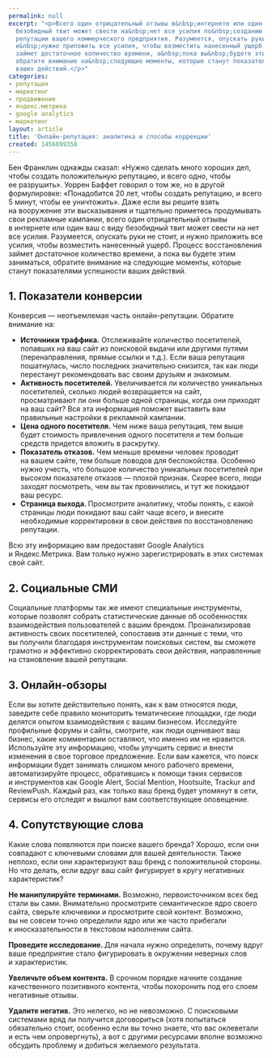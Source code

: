 ```yaml
---
permalink: null
excerpt: "<p>Всего один отрицательный отзывы в&nbsp;интернете или один ваш с&nbsp;виду
  безобидный твит может свести на&nbsp;нет все усилия по&nbsp;созданию положительной
  репутации вашего коммерческого предприятия. Разумеется, опускать руки не&nbsp;стоит,
  и&nbsp;нужно приложить все усилия, чтобы возместить нанесенный ущерб. Процесс восстановления
  займет достаточное количество времени, а&nbsp;пока вы&nbsp;будете этим заниматься,
  обратите внимание на&nbsp;следующие моменты, которые станут показателями успешности
  ваших действий.</p>"
categories:
- репутация
- маркетинг
- продвижение
- яндекс.метрика
- google analytics
- маркетинг
layout: article
title: 'Онлайн-репутация: аналитика и способы коррекции'
created: 1456899358
---
```

<p><span>Бен Франклин однажды сказал: «Нужно сделать много хороших дел, чтобы создать положительную репутацию, и</span>&nbsp;<span>всего одно, чтобы ее</span>&nbsp;<span>разрушить». Уоррен Баффет говорил о</span>&nbsp;<span>том</span>&nbsp;<span>же, но</span>&nbsp;<span>в</span>&nbsp;<span>другой формулировке: «Понадобится 20</span>&nbsp;<span>лет, чтобы создать репутацию, и</span>&nbsp;<span>всего 5</span>&nbsp;<span>минут, чтобы ее</span>&nbsp;<span>уничтожить». Даже если вы</span>&nbsp;<span>решите взять на</span>&nbsp;<span>вооружение эти высказывания и</span>&nbsp;<span>тщательно приметесь продумывать свои рекламные кампании, всего один отрицательный отзывы в</span>&nbsp;<span>интернете или один ваш с</span>&nbsp;<span>виду безобидный твит может свести на</span>&nbsp;<span>нет все усилия. Разумеется, опускать руки не</span>&nbsp;<span>стоит, и</span>&nbsp;<span>нужно приложить все усилия, чтобы возместить нанесенный ущерб. Процесс восстановления займет достаточное количество времени, а</span>&nbsp;<span>пока вы</span>&nbsp;<span>будете этим заниматься, обратите внимание на</span>&nbsp;<span>следующие моменты, которые станут показателями успешности ваших действий.</span></p>
<h2>1. Показатели конверсии</h2>
<p>Конверсия&nbsp;— неотъемлемая часть онлайн-репутации. Обратите внимание&nbsp;на:</p>
<ul>
	<li><span><b>Источники траффика.</b> Отслеживайте количество посетителей, попавших на</span>&nbsp;<span>ваш сайт из</span>&nbsp;<span>поисковой выдачи или другими путями (перенаправления, прямые ссылки и</span>&nbsp;<span>т.д.). Если ваша репутация пошатнулась, число последних значительно снизится, так как люди перестанут рекомендовать вас своим друзьям и</span>&nbsp;<span>знакомым.</span></li>
	<li><span><b>Активность посетителей.</b> Увеличивается</span>&nbsp;<span>ли количество уникальных посетителей, сколько людей возвращается на</span>&nbsp;<span>сайт, просматривают</span>&nbsp;<span>ли они больше одной страницы, когда они приходят на</span>&nbsp;<span>ваш сайт? Вся эта информация поможет выставить вам правильные настройк</span><span>и в</span>&nbsp;<span>рекламной кампании.</span></li>
	<li><span><b>Цена одного посетителя.</b> Чем ниже ваша репутация, тем выше будет стоимость привлечения одного посетителя и</span>&nbsp;<span>тем больше средств придется вложить в</span>&nbsp;<span>раскрутку.</span></li>
	<li><span><b>Показатель отказов.</b> Чем меньше времени человек проводит на</span>&nbsp;<span>вашем сайте, тем больше поводов для беспокойства. Особенно нужно учесть, что большое количество уникальных посетителей при высоком показателе отказов</span>&nbsp;<span>— плохой признак. Скорее всего, люди заходят посмотреть, чем вы</span>&nbsp;<span>так провинились, и</span>&nbsp;<span>тут</span>&nbsp;<span>же покидают ваш ресурс.</span></li>
	<li><span><b>Страница выхода. </b>Просмотрите аналитику, чтобы понять, с</span>&nbsp;<span>какой страницы люди покидают ваш сайт чаще всего, и</span>&nbsp;<span>внесите необходимые корректировки в</span>&nbsp;<span>свои действия </span><span>по</span>&nbsp;<span>восстановлению репутации.</span></li>
</ul>
<p>Всю эту информацию вам предоставят Google Analytics и&nbsp;Яндекс.Метрика. Вам только нужно зарегистрировать в&nbsp;этих системах свой сайт.</p>
<h2>2. Социальные СМИ</h2>
<p>Социальные платформы так&nbsp;же имеют специальные инструменты, которые позволят собрать статистические данные об&nbsp;особенностях взаимодействия пользователей с&nbsp;вашим брендом. Проанализировав активность своих посетителей, сопоставив эти данные с&nbsp;теми, что вы&nbsp;получили благодаря инструментам поисковых систем, вы&nbsp;сможете грамотно и&nbsp;эффективно скорректировать свои действия, направленные на&nbsp;становление вашей репутации.</p>
<h2>3. Онлайн-обзоры</h2>
<p>Если вы&nbsp;хотите действительно понять, как к&nbsp;вам относятся люди, заведите себе правило мониторить тематические площадки, где люди делятся опытом взаимодействия с&nbsp;вашим бизнесом. Исследуйте профильные форумы и&nbsp;сайты, смотрите, как люди оценивают ваш бизнес, какие комментарии оставляют, что именно им&nbsp;не&nbsp;нравится. Используйте эту информацию, чтобы улучшить сервис и&nbsp;внести изменения в&nbsp;свое торговое предложение. Если вам кажется, что поиск информации будет занимать слишком много рабочего времени, автоматизируйте процесс, обратившись к&nbsp;помощи таких сервисов и&nbsp;инструментов как Google Alert, Social Mention, Hootsuite, Trackur and ReviewPush. Каждый раз, как только ваш бренд будет упомянут в&nbsp;сети, сервисы его отследят и&nbsp;вышлют вам соответствующее оповещение.</p>
<h2>4. Сопутствующие слова</h2>
<p>Какие слова появляются при поиске вашего бренда? Хорошо, если они совпадают с&nbsp;ключевыми словами для вашей деятельности. Также неплохо, если они характеризуют ваш бренд с&nbsp;положительной стороны. Но&nbsp;что делать, если вдруг ваш сайт фигурирует в&nbsp;кругу негативных характеристик?</p>
<p><strong>Не&nbsp;манипулируйте терминами.</strong> Возможно, первоисточником всех бед стали вы&nbsp;сами. Внимательно просмотрите семантическое ядро своего сайта, сверьте ключевики и&nbsp;просмотрите свой контент. Возможно, вы&nbsp;не&nbsp;совсем точно определили ядро или&nbsp;же часто прибегали к&nbsp;иносказательности в&nbsp;текстовом наполнении сайта.</p>
<p><strong>Проведите исследование. </strong>Для начала нужно определить, почему вдруг ваше предприятие стало фигурировать в&nbsp;окружении неверных слов и&nbsp;характеристик.</p>
<p><strong>Увеличьте объем контента.</strong> В&nbsp;срочном порядке начните создание качественного позитивного контента, чтобы похоронить под его слоем негативные отзывы. </p>
<p><strong>Удалите негатив.</strong> Это нелегко, но&nbsp;не&nbsp;невозможно. С&nbsp;поисковыми системами вряд&nbsp;ли получится договориться (хотя попытаться обязательно стоит, особенно если вы&nbsp;точно знаете, что вас оклеветали и&nbsp;есть чем опровергнуть), а&nbsp;вот с&nbsp;другими ресурсами вполне возможно обсудить проблему и&nbsp;добиться желаемого результата.</p>

